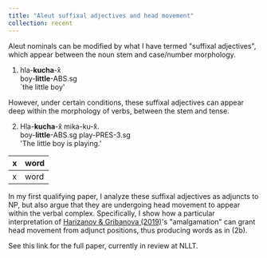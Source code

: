 ```yaml
---
title: "Aleut suffixal adjectives and head movement"
collection: recent
---
```


Aleut nominals can be modified by what I have termed "suffixal adjectives", which appear between the noun stem and case/number morphology.

1. hla-**kucha**-x̂ \
   boy-**little**-ABS.sg \
   `the little boy'
   
However, under certain conditions, these suffixal adjectives can appear deep within the morphology of verbs, between the stem and tense.

2. Hla-**kucha**-x̂ mika-ku-x̂. \
   boy-**little**-ABS.sg play-PRES-3.sg \
   'The little boy is playing.'
   
| x | word |
| - | ---- |
| x | word |

In my first qualifying paper, I analyze these suffixal adjectives as adjuncts to NP, but also argue that they are undergoing head movement to appear within the verbal complex. Specifically, I show how a particular interpretation of [Harizanov & Gribanova (2019)](https://web.stanford.edu/~gribanov/downloads/Harizanov-Gribanova-2019.pdf)'s "amalgamation" can grant head movement from adjunct positions, thus producing words as in (2b).

See this link for the full paper, currently in review at NLLT.
